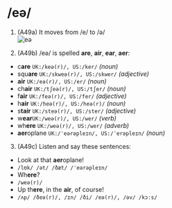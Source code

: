 # /eə/

1. (A49a) It moves from /e/ to /ə/  
![eə](https://raw.githubusercontent.com/thanhduongvs/ipa/main/images/14_nguyen-am-eə.png)

2. (A49b) /eə/ is spelled **are**, **air**, **ear**, **aer**:
- c**are** `UK:/keə(r)/, US:/ker/` *(noun)*
- squ**are** `UK:/skweə(r)/, US:/skwer/` *(adjective)*
- **air** `UK:/eə(r)/, US:/er/` *(noun)*
- ch**air** `UK:/tʃeə(r)/, US:/tʃer/` *(noun)*
- f**air** `UK:/feə(r)/, US:/fer/` *(adjective)*
- h**air** `UK:/heə(r)/, US:/heə(r)/` *(noun)*
- s**tair** `UK:/steə(r)/, US:/ster/` *(adjective)*
- w**ear**`UK:/weə(r)/, US:/wer/` *(verb)*
- wh**ere** `UK:/weə(r)/, US:/wer/` *(adverb)*
- **aer**oplane `UK:/ˈeərəpleɪn/, US:/ˈerəpleɪn/` *(noun)*

3. (A49c) Listen and say these sentences:
- Look at that **aer**oplane!
- `/lʊk/ /ət/ /ðæt/ /ˈeərəpleɪn/`
- Wh**ere**?
- `/weə(r)/`
- Up th**ere**, in the **air**, of course!
- `/ʌp/ /ðeə(r)/, /ɪn/ /ði/ /eə(r)/, /əv/ /kɔːs/`